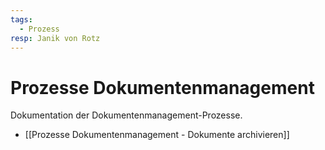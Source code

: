 ```yaml
---
tags:
  - Prozess
resp: Janik von Rotz
---
```

# Prozesse Dokumentenmanagement

Dokumentation der Dokumentenmanagement-Prozesse.

* [[Prozesse Dokumentenmanagement - Dokumente archivieren]]